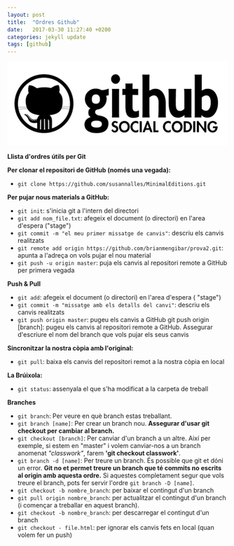 ```yaml
---
layout: post
title:  "Ordres Github"
date:   2017-03-30 11:27:40 +0200
categories: jekyll update
tags: [github]
---
```


![ordres-github](/public/ordres-github.png)

**Llista d'ordres útils per Git**

**Per clonar el repositori de GitHub (només una vegada):**
* ``git clone https://github.com/susannalles/MinimalEditions.git``

**Per pujar nous materials a GitHub:**
* ``git init``: s'inicia git a l'intern del directori
* ``git add nom_file.txt``: afegeix el document (o directori) en l'area d'espera ("stage")
* ``git commit -m "el meu primer missatge de canvis"``: descriu els canvis realitzats
* ``git remote add origin https://github.com/brianmengibar/prova2.git``: apunta a l'adreça on vols pujar el nou material
* ``git push -u origin master``: puja els canvis al repositori remote a GitHub per primera vegada

**Push & Pull**
* ``git add``: afegeix el document (o directori) en l'area d'espera ( "stage")
* ``git commit -m "missatge amb els detalls del canvi"``: descriu els canvis realitzats
* ``git push origin master``: pugeu els canvis a GitHub git push origin [branch]: 
pugeu els canvis al repositori remote a GitHub. Assegurar d'escriure el nom del branch que vols pujar els seus canvis

**Sincronitzar la nostra còpia amb l'original:**
* ``git pull``: baixa els canvis del repositori remot a la nostra còpia en local

**La Brúixola:**
* ``git status``: assenyala el que s'ha modificat a la carpeta de treball

**Branches**
* ``git branch``: Per veure en què branch estas treballant.
* ``git branch [name]``: Per crear un branch nou. **Assegurar d'usar git 
checkout per cambiar al branch.**
* ``git checkout [branch]``: Per canviar d'un branch a un altre. 
Així per exemple, si estem en "master" i volem canviar-nos a un branch 
anomenat _"classwork"_, farem **'git checkout classwork'**.
* ``git branch -d [name]``: Per treure un branch. És possible que git et 
dóni un error. **Git no et permet treure un branch que té commits no 
escrits al origin amb aquesta ordre.** Si aquestes completament segur que 
vols treure el branch, pots fer servir l'ordre ``git branch -D [name]``.
* ``git checkout -b nombre_branch``: per baixar el contingut d'un branch
* ``git pull origin nombre_branch``: per actualitzar el contingut d'un branch 
(i començar a treballar en aquest branch).
* ``git checkout -b nombre_branch``: per descarregar el contingut d'un branch
* ``git checkout - file.html``: per ignorar els canvis fets en local 
(quan volem fer un push)
